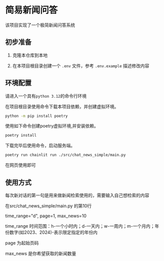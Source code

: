 # 简易新闻问答
该项目实现了一个极简新闻问答系统
## 初步准备

1. 克隆本仓库到本地

1. 在本项目根目录创建一个 ` .env ` 文件，参考 ` .env.example ` 描述修改内容

## 环境配置

请进入一个具有`python 3.12`的命令行环境

在项目根目录使用命令下载本项目依赖，并创建虚拟环境。

``` bash
python -m pip install poetry
```

使用如下命令创建poetry虚拟环境,并安装依赖。

``` bash
poetry install
```

下载完毕后使用命令，启动服务端。

``` bash
poetry run chainlit run ./src/chat_news_simple/main.py
```

在网页使用即可

## 使用方式

每次新对话的第一句是用来做新闻检索使用的，需要输入自己想检索的内容

在src/chat_news_simple/main.py 的第10行

time_range="d", page=1, max_news=10

time_range        时间范围：h-一个小时内；d-一天内；w-一周内；m-一个月内；年份数字(如2023、2024)-表示限定指定的年份内

page 为起始页码

max_news 是你希望获取的新闻数量